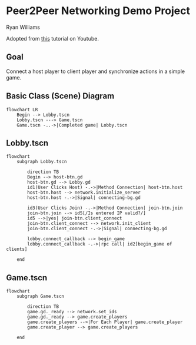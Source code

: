# Peer2Peer Networking Demo Project

Ryan Williams

Adopted from [this](https://youtu.be/MNCJTP8xXcI) tutorial on Youtube.

## Goal

Connect a host player to client player and synchronize actions in a simple game. 

## Basic Class (Scene) Diagram

```mermaid
flowchart LR
    Begin --> Lobby.tscn
    Lobby.tscn ---> Game.tscn
    Game.tscn -..->|Completed game| Lobby.tscn
```

## Lobby.tscn

```mermaid 
flowchart
    subgraph Lobby.tscn
        
        direction TB
        Begin --> host-btn.gd
        host-btn.gd --> Lobby.gd
        id1(User Clicks Host) -.->|Method Connection| host-btn.host
        host-btn.host --> network.initialize_server
        host-btn.host -.->|Signal| connecting-bg.gd

        id3(User Clicks Join) -.->|Method Connection| join-btn.join
        join-btn.join --> id5[/Is entered IP valid?/]
        id5 -->|yes| join-btn.client_connect
        join-btn.client_connect --> network.init_client
        join-btn.client_connect -.->|Signal| connecting-bg.gd

        lobby.connect_callback --> begin_game
        lobby.connect_callback -.->|rpc call| id2[begin_game of clients]

    end
```

## Game.tscn

```mermaid
flowchart 
    subgraph Game.tscn

        direction TB
        game.gd._ready --> network.set_ids
        game.gd._ready --> game.create_players
        game.create_players -->|For Each Player| game.create_player
        game.create_player --> game.create_players

    end

```